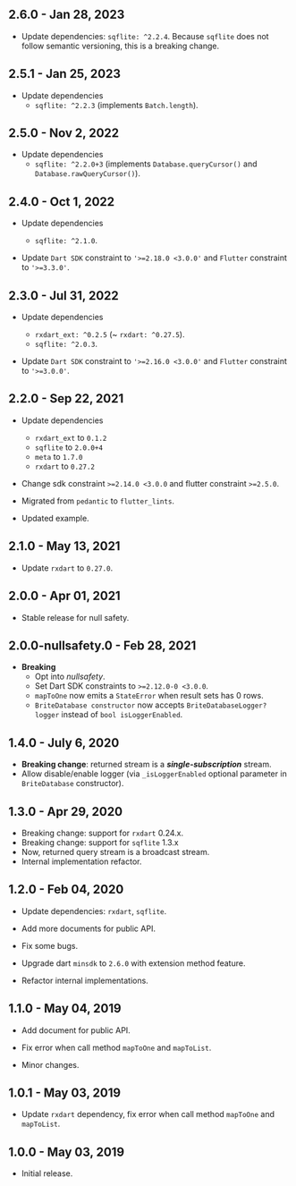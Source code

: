 ## 2.6.0 - Jan 28, 2023

*   Update dependencies: `sqflite: ^2.2.4`. Because `sqflite` does not follow semantic versioning, this is a breaking change.

## 2.5.1 - Jan 25, 2023

*   Update dependencies
    * `sqflite: ^2.2.3` (implements `Batch.length`).

## 2.5.0 - Nov 2, 2022

*   Update dependencies
    * `sqflite: ^2.2.0+3` (implements `Database.queryCursor()` and `Database.rawQueryCursor()`).

## 2.4.0 - Oct 1, 2022

*   Update dependencies
    * `sqflite: ^2.1.0`.

*   Update `Dart SDK` constraint to `'>=2.18.0 <3.0.0'` and `Flutter` constraint to `'>=3.3.0'`.

## 2.3.0 - Jul 31, 2022

*   Update dependencies
    * `rxdart_ext: ^0.2.5` (~ `rxdart: ^0.27.5`).
    * `sqflite: ^2.0.3`.

*   Update `Dart SDK` constraint to `'>=2.16.0 <3.0.0'` and `Flutter` constraint to `'>=3.0.0'`.

## 2.2.0 - Sep 22, 2021

*   Update dependencies
    * `rxdart_ext` to `0.1.2`
    * `sqflite` to `2.0.0+4`
    * `meta` to `1.7.0`
    * `rxdart` to `0.27.2`

*   Change sdk constraint `>=2.14.0 <3.0.0` and flutter constraint `>=2.5.0`.
*   Migrated from `pedantic` to `flutter_lints`.
*   Updated example.

## 2.1.0 - May 13, 2021

*   Update `rxdart` to `0.27.0`.

## 2.0.0 - Apr 01, 2021

*   Stable release for null safety.

## 2.0.0-nullsafety.0 - Feb 28, 2021

*   **Breaking**
    -   Opt into _nullsafety_.
    -   Set Dart SDK constraints to `>=2.12.0-0 <3.0.0`.
    -   `mapToOne` now emits a `StateError` when result sets has 0 rows.
    -   `BriteDatabase constructor` now accepts `BriteDatabaseLogger? logger` instead of `bool isLoggerEnabled`.

## 1.4.0 - July 6, 2020

*   **Breaking change**: returned stream is a **_single-subscription_** stream.
*   Allow disable/enable logger (via `_isLoggerEnabled` optional parameter in `BriteDatabase` constructor).

## 1.3.0 - Apr 29, 2020

*   Breaking change: support for `rxdart` 0.24.x.
*   Breaking change: support for `sqflite` 1.3.x
*   Now, returned query stream is a broadcast stream.
*   Internal implementation refactor.

## 1.2.0 - Feb 04, 2020

*   Update dependencies: `rxdart`, `sqflite`.

*   Add more documents for public API.

*   Fix some bugs.

*   Upgrade dart `minsdk` to `2.6.0` with extension method feature.

*   Refactor internal implementations.

## 1.1.0 - May 04, 2019

*   Add document for public API.

*   Fix error when call method `mapToOne` and `mapToList`.

*   Minor changes.

## 1.0.1 - May 03, 2019

*   Update `rxdart` dependency, fix error when call method `mapToOne` and `mapToList`.

## 1.0.0 - May 03, 2019

*   Initial release.
